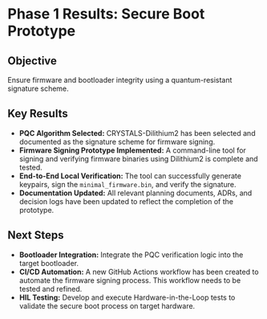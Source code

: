 # Phase 1 Results: Secure Boot Prototype

## Objective
Ensure firmware and bootloader integrity using a quantum-resistant signature scheme.

## Key Results
- **PQC Algorithm Selected:** CRYSTALS-Dilithium2 has been selected and documented as the signature scheme for firmware signing.
- **Firmware Signing Prototype Implemented:** A command-line tool for signing and verifying firmware binaries using Dilithium2 is complete and tested.
- **End-to-End Local Verification:** The tool can successfully generate keypairs, sign the `minimal_firmware.bin`, and verify the signature.
- **Documentation Updated:** All relevant planning documents, ADRs, and decision logs have been updated to reflect the completion of the prototype.

## Next Steps
- **Bootloader Integration:** Integrate the PQC verification logic into the target bootloader.
- **CI/CD Automation:** A new GitHub Actions workflow has been created to automate the firmware signing process. This workflow needs to be tested and refined.
- **HIL Testing:** Develop and execute Hardware-in-the-Loop tests to validate the secure boot process on target hardware.
